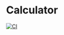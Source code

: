 # Calculator
[![CI](https://github.com/Bhuvana-295556/Calculator/actions/workflows/main.yml/badge.svg)](https://github.com/Bhuvana-295556/Calculator/actions/workflows/main.yml)

